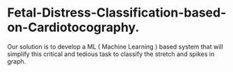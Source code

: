 # Fetal-Distress-Classification-based-on-Cardiotocography.
Our solution is to develop a ML ( Machine Learning ) based system that will simplify this critical and tedious task to classify the stretch and spikes in graph.
